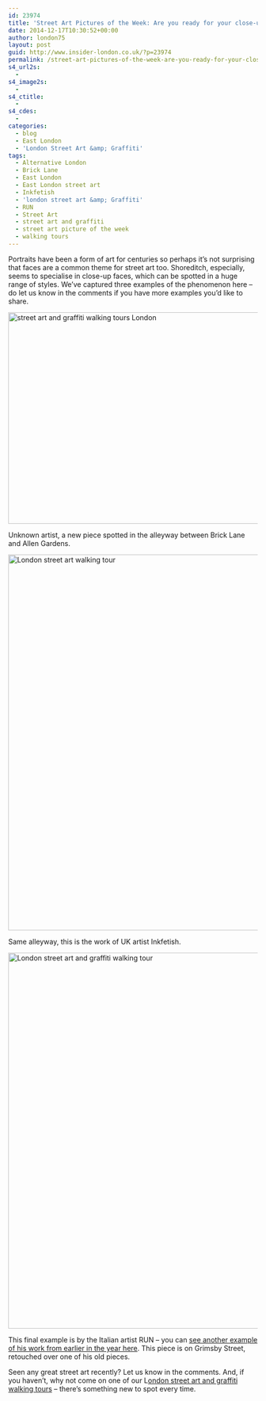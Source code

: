 ```yaml
---
id: 23974
title: 'Street Art Pictures of the Week: Are you ready for your close-up?'
date: 2014-12-17T10:30:52+00:00
author: london75
layout: post
guid: http://www.insider-london.co.uk/?p=23974
permalink: /street-art-pictures-of-the-week-are-you-ready-for-your-close-up/
s4_url2s:
  - 
s4_image2s:
  - 
s4_ctitle:
  - 
s4_cdes:
  - 
categories:
  - blog
  - East London
  - 'London Street Art &amp; Graffiti'
tags:
  - Alternative London
  - Brick Lane
  - East London
  - East London street art
  - Inkfetish
  - 'london street art &amp; Graffiti'
  - RUN
  - Street Art
  - street art and graffiti
  - street art picture of the week
  - walking tours
---
```

Portraits have been a form of art for centuries so perhaps it&#8217;s not surprising that faces are a common theme for street art too. Shoreditch, especially, seems to specialise in close-up faces, which can be spotted in a huge range of styles. We&#8217;ve captured three examples of the phenomenon here &#8211; do let us know in the comments if you have more examples you&#8217;d like to share.

<img class="aligncenter wp-image-23976 size-full" src="http://www.insider-london.co.uk/wp-content/uploads/2014/12/5_mini-1.jpg" alt="street art and graffiti walking tours London" width="569" height="427" />

Unknown artist, a new piece spotted in the alleyway between Brick Lane and Allen Gardens.

<img class="aligncenter wp-image-23977 size-full" src="http://www.insider-london.co.uk/wp-content/uploads/2014/12/6_mini.jpg" alt="London street art walking tour" width="569" height="759" />

Same alleyway, this is the work of UK artist Inkfetish.

<img class="aligncenter wp-image-23978 size-full" src="http://www.insider-london.co.uk/wp-content/uploads/2014/12/12b_mini.jpg" alt="London street art and graffiti walking tour" width="569" height="759" />

This final example is by the Italian artist RUN &#8211; you can [see another example of his work from earlier in the year here](http://www.insider-london.co.uk/2014/07/08/street-art-london-run-at-ram-place-fashion-market-hackney/). This piece is on Grimsby Street, retouched over one of his old pieces.

Seen any great street art recently? Let us know in the comments. And, if you haven&#8217;t, why not come on one of our L<a href="http://www.insider-london.co.uk/london-graffiti-artists-walking-tours/" target="_blank">ondon street art and graffiti walking tours</a> &#8211; there&#8217;s something new to spot every time.